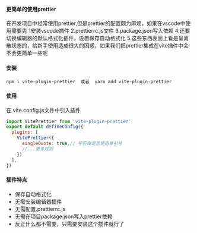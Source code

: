 #### 更简单的使用prettier
在开发项目中经常使用prettier,但是prettier的配置颇为麻烦，如果在vscode中使用需要先
1安装vscode插件
2.prettierrc.js文件
3.package.json写入依赖
4.还要切换编辑器的默认格式化插件，设置保存自动格式化
5.这些东西表面上看是呈离散状态的，给新手使用造成很大的困惑，如果我们把prettier集成在vite插件中会不会更简单一些呢
#### 安装

```
npm i vite-plugin-prettier  或者  yarn add vite-plugin-prettier
```
#### 使用
在 vite.config.js文件中引入插件

```javascript
import VitePrettier from 'vite-plugin-prettier'
export default defineConfig({
  plugins: [
    VitePrettier({
      singleQuote: true,// 字符串是否使用单引号
      //...更多规则
    })
  ],
})
```
#### 插件特点
- 保存自动格式化
- 无需安装编辑器插件
- 无需配置.prettierrc.js
- 无需在项目package.json写入prettier依赖
- 反正什么都不需要，只需要安装这个插件就行了
